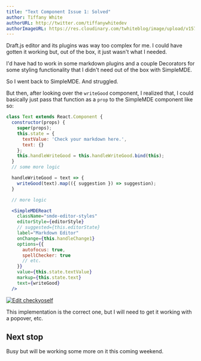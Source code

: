 ```yaml
---
title: "Text Component Issue 1: Solved"
author: Tiffany White
authorURL: http://twitter.com/tiffanywhitedev
authorImageURL: https://res.cloudinary.com/twhiteblog/image/upload/v1578436739/twhiteblog-avi.png
---
```


Draft.js editor and its plugins was way too complex for me. I could have gotten it working but, out of the box, it just wasn't what I needed.

I'd have had to work in some markdown plugins and a couple Decorators for some styling functionality that I didn't need out of the box with SimpleMDE.

So I went back to SimpleMDE. And struggled.

But then, after looking over the `writeGood` component, I realized that, I could basically just pass that function as a `prop` to the SimpleMDE component like so:

```jsx
class Text extends React.Component {
  constructor(props) {
    super(props);
    this.state = {
      textValue: 'Check your markdown here.',
      text: {}
    };
    this.handleWriteGood = this.handleWriteGood.bind(this);
  }
  // some more logic

  handleWriteGood = text => {
    writeGood(text).map(({ suggestion }) => suggestion);
  }

  // more logic

  <SimpleMDEReact
    className="smde-editor-styles"
    editorStyle={editorStyle}
    // suggested={this.editorState}
    label="Markdown Editor"
    onChange={this.handleChange1}
    options={{
      autofocus: true,
      spellChecker: true
      // etc.
    }}
    value={this.state.textValue}
    markup={this.state.text}
    text={writeGood}
  />
  ```

  [![Edit checkyoself](https://codesandbox.io/static/img/play-codesandbox.svg)](https://codesandbox.io/s/7m427yrqxj?fontsize=14)

  This implementation is the correct one, but I will need to get it working with a popover, etc.

  ## Next stop

  Busy but will be working some more on it this coming weekend.
